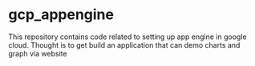 # gcp_appengine

This repository contains code related to setting up app engine in google cloud. 
Thought is to get build an application that can demo charts and graph via website
